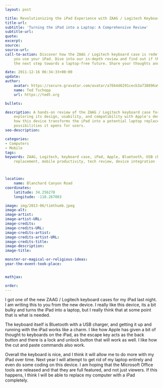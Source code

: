 ```yaml
---
layout: post

title: Revolutionizing the iPad Experience with ZAAG / Logitech Keyboard Case
title-url:
subtitle: 'Turning the iPad into a Laptop: A Comprehensive Review'
subtitle-url:
quote:
excerpt:
source:
source-url:
call-to-action: Discover how the ZAAG / Logitech keyboard case is redefining the way
    you use your iPad. Dive into our in-depth review and find out if this gadget is
    the next step towards a laptop-free future. Share your thoughts and comments below!

date: 2011-12-16 06:34:33+00:00
update:
author:
    avatar: https://secure.gravatar.com/avatar/a76b4d6291cecb3a738896a971bfb903?s=512&d=mp&r=g
    name: Ted Tschopp
    url: https://tedt.org

bullets:

description: A hands-on review of the ZAAG / Logitech keyboard case for the iPad,
    exploring its design, usability, and compatibility with Apple's design. Learn
    how this device transforms the iPad into a potential laptop replacement and the
    possibilities it opens for users.
seo-description:

categories:
- Computers
- Mobile
tags:
keywords: ZAAG, Logitech, keyboard case, iPad, Apple, Bluetooth, USB charger, laptop
    replacement, mobile productivity, tech review, device integration



location:
    name: Blanchard Canyon Road
coordinates:
    latitude: 34.256278
    longitude: -118.267083

image: img/2013-06/timthumb.jpeg
image-alt:
image-artist:
image-artist-URL:
image-credits:
image-credits-URL:
image-credits-artist:
image-credits-artist-URL:
image-credits-title:
image-description:
image-title:

monster-or-magical-or-religious-ideas:
year-the-event-took-place:


mathjax:

order:
---
```

I got one of the new ZAAG / Logitech keyboard cases for my iPad last night. I am writing this to you from the new device. I really like this device, its a bit bulky and turns the iPad into a laptop, but I really think that at some point that is what is needed.

The keyboard itself is Bluetooth with a USB charger, and getting it up and running with the iPad works like a charm. I like how Apple has given a bit of thought to keyboards on the iPad, as the escape key acts as the back button and there is a lock and unlock button that will work as well. I like how the cut and paste commands also work.

Overall the keyboard is nice, and I think it will allow me to do more with my iPad over time. Next year I will attempt to get rid of my laptop entirely and even do some coding on this device. I am hoping that the Microsoft Office tools are released and that they are full featured, and not just viewers. If this happens, I think I will be able to replace my computer with a iPad completely.